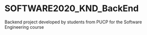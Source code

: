 # SOFTWARE2020_KND_BackEnd
Backend project developed by students from PUCP for the Software Engineering course
